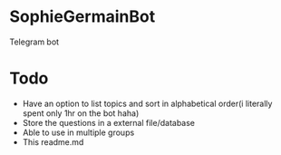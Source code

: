 # SophieGermainBot
Telegram bot

# Todo
 - Have an option to list topics and sort in alphabetical order(i literally spent only 1hr on the bot haha)
 - Store the questions in a external file/database
 - Able to use in multiple groups
 - This readme.md

